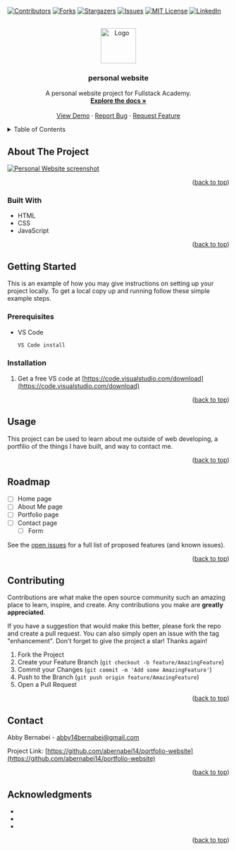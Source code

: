 <!-- Improved compatibility of back to top link: See: https://github.com/othneildrew/Best-README-Template/pull/73 -->

<a name="readme-top"></a>

<!--
*** Thanks for checking out the Best-README-Template. If you have a suggestion
*** that would make this better, please fork the repo and create a pull request
*** or simply open an issue with the tag "enhancement".
*** Don't forget to give the project a star!
*** Thanks again! Now go create something AMAZING! :D
-->

<!-- PROJECT SHIELDS -->
<!--
*** I'm using markdown "reference style" links for readability.
*** Reference links are enclosed in brackets [ ] instead of parentheses ( ).
*** See the bottom of this document for the declaration of the reference variables
*** for contributors-url, forks-url, etc. This is an optional, concise syntax you may use.
*** https://www.markdownguide.org/basic-syntax/#reference-style-links
-->

[![Contributors][contributors-shield]][contributors-url]
[![Forks][forks-shield]][forks-url]
[![Stargazers][stars-shield]][stars-url]
[![Issues][issues-shield]][issues-url]
[![MIT License][license-shield]][license-url]
[![LinkedIn][linkedin-shield]][linkedin-url]

<!-- PROJECT LOGO -->
<br />
<div align="center">
  <a href="https://github.com/abernabei14/portfolio-website">
    <img src="images/logo.png" alt="Logo" width="80" height="80">
  </a>

<h3 align="center">personal website</h3>

  <p align="center">
    A personal website project for Fullstack Academy.
    <br />
    <a href="https://github.com/abernabei14/portfolio-website"><strong>Explore the docs »</strong></a>
    <br />
    <br />
    <a href="https://github.com/abernabei14/portfolio-website">View Demo</a>
    ·
    <a href="https://github.com/abernabei14/portfolio-website/issues">Report Bug</a>
    ·
    <a href="https://github.com/abernabei14/portfolio-website/issues">Request Feature</a>
  </p>
</div>

<!-- TABLE OF CONTENTS -->
<details>
  <summary>Table of Contents</summary>
  <ol>
    <li>
      <a href="#about-the-project">About The Project</a>
      <ul>
        <li><a href="#built-with">Built With</a></li>
      </ul>
    </li>
    <li>
      <a href="#getting-started">Getting Started</a>
      <ul>
        <li><a href="#prerequisites">Prerequisites</a></li>
        <li><a href="#installation">Installation</a></li>
      </ul>
    </li>
    <li><a href="#usage">Usage</a></li>
    <li><a href="#roadmap">Roadmap</a></li>
    <li><a href="#contributing">Contributing</a></li>
    <li><a href="#contact">Contact</a></li>
    <li><a href="#acknowledgments">Acknowledgments</a></li>
  </ol>
</details>

<!-- ABOUT THE PROJECT -->

## About The Project

[![Personal Website screenshot][product-screenshot]](images/Bernabei_personal-website-screenshot.png)

<p align="right">(<a href="#readme-top">back to top</a>)</p>

### Built With

- HTML
- CSS
- JavaScript

<p align="right">(<a href="#readme-top">back to top</a>)</p>

<!-- GETTING STARTED -->

## Getting Started

This is an example of how you may give instructions on setting up your project locally.
To get a local copy up and running follow these simple example steps.

### Prerequisites

- VS Code
  ```sh
  VS Code install
  ```

### Installation

1. Get a free VS code at [https://code.visualstudio.com/download](https://code.visualstudio.com/download)

<p align="right">(<a href="#readme-top">back to top</a>)</p>

<!-- USAGE EXAMPLES -->

## Usage

This project can be used to learn about me outside of web developing, a portfilio of the things I have built, and way to contact me.

<p align="right">(<a href="#readme-top">back to top</a>)</p>

<!-- ROADMAP -->

## Roadmap

- [ ] Home page
- [ ] About Me page
- [ ] Portfolio page
- [ ] Contact page
  - [ ] Form

See the [open issues](https://github.com/abernabei14/portfolio-website/issues) for a full list of proposed features (and known issues).

<p align="right">(<a href="#readme-top">back to top</a>)</p>

<!-- CONTRIBUTING -->

## Contributing

Contributions are what make the open source community such an amazing place to learn, inspire, and create. Any contributions you make are **greatly appreciated**.

If you have a suggestion that would make this better, please fork the repo and create a pull request. You can also simply open an issue with the tag "enhancement".
Don't forget to give the project a star! Thanks again!

1. Fork the Project
2. Create your Feature Branch (`git checkout -b feature/AmazingFeature`)
3. Commit your Changes (`git commit -m 'Add some AmazingFeature'`)
4. Push to the Branch (`git push origin feature/AmazingFeature`)
5. Open a Pull Request

<p align="right">(<a href="#readme-top">back to top</a>)</p>

<!-- CONTACT -->

## Contact

Abby Bernabei - abby14bernabei@gmail.com

Project Link: [https://github.com/abernabei14/portfolio-website](https://github.com/abernabei14/portfolio-website)

<p align="right">(<a href="#readme-top">back to top</a>)</p>

<!-- ACKNOWLEDGMENTS -->

## Acknowledgments

- []()
- []()
- []()

<p align="right">(<a href="#readme-top">back to top</a>)</p>

<!-- MARKDOWN LINKS & IMAGES -->
<!-- https://www.markdownguide.org/basic-syntax/#reference-style-links -->

[contributors-shield]: https://img.shields.io/github/contributors/abernabei14/portfolio-website.svg?style=for-the-badge
[contributors-url]: https://github.com/abernabei14/portfolio-website/graphs/contributors
[forks-shield]: https://img.shields.io/github/forks/abernabei14/portfolio-website.svg?style=for-the-badge
[forks-url]: https://github.com/abernabei14/portfolio-website/network/members
[stars-shield]: https://img.shields.io/github/stars/abernabei14/portfolio-website.svg?style=for-the-badge
[stars-url]: https://github.com/abernabei14/portfolio-website/stargazers
[issues-shield]: https://img.shields.io/github/issues/abernabei14/portfolio-website.svg?style=for-the-badge
[issues-url]: https://github.com/abernabei14/portfolio-website/issues
[license-shield]: https://img.shields.io/github/license/abernabei14/portfolio-website.svg?style=for-the-badge
[license-url]: https://github.com/abernabei14/portfolio-website/blob/master/LICENSE.txt
[linkedin-shield]: https://img.shields.io/badge/-LinkedIn-black.svg?style=for-the-badge&logo=linkedin&colorB=555
[linkedin-url]: https://linkedin.com/in/linkedin_username
[product-screenshot]: images/screenshot.png
[Next.js]: https://img.shields.io/badge/next.js-000000?style=for-the-badge&logo=nextdotjs&logoColor=white
[Next-url]: https://nextjs.org/
[React.js]: https://img.shields.io/badge/React-20232A?style=for-the-badge&logo=react&logoColor=61DAFB
[React-url]: https://reactjs.org/
[Vue.js]: https://img.shields.io/badge/Vue.js-35495E?style=for-the-badge&logo=vuedotjs&logoColor=4FC08D
[Vue-url]: https://vuejs.org/
[Angular.io]: https://img.shields.io/badge/Angular-DD0031?style=for-the-badge&logo=angular&logoColor=white
[Angular-url]: https://angular.io/
[Svelte.dev]: https://img.shields.io/badge/Svelte-4A4A55?style=for-the-badge&logo=svelte&logoColor=FF3E00
[Svelte-url]: https://svelte.dev/
[Laravel.com]: https://img.shields.io/badge/Laravel-FF2D20?style=for-the-badge&logo=laravel&logoColor=white
[Laravel-url]: https://laravel.com
[Bootstrap.com]: https://img.shields.io/badge/Bootstrap-563D7C?style=for-the-badge&logo=bootstrap&logoColor=white
[Bootstrap-url]: https://getbootstrap.com
[JQuery.com]: https://img.shields.io/badge/jQuery-0769AD?style=for-the-badge&logo=jquery&logoColor=white
[JQuery-url]: https://jquery.com
